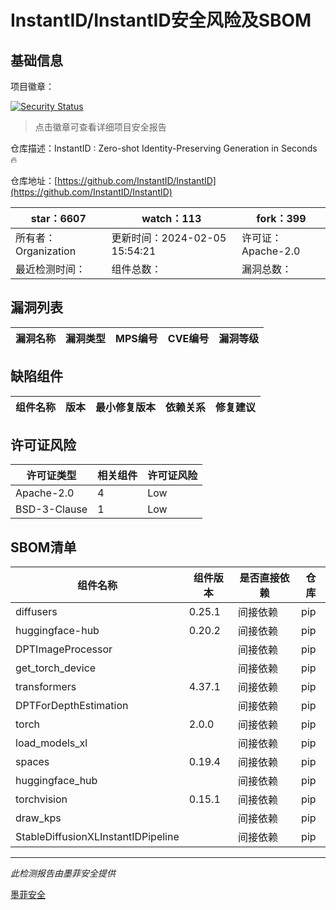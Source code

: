 # InstantID/InstantID安全风险及SBOM

## 基础信息

项目徽章：

[![Security Status](https://www.murphysec.com/platform3/v31/badge/1754582080374747136.svg)](https://www.murphysec.com/console/report/1749881229314859008/1754582080374747136)

> 点击徽章可查看详细项目安全报告

仓库描述：InstantID : Zero-shot Identity-Preserving Generation in Seconds 🔥

仓库地址：[https://github.com/InstantID/InstantID](https://github.com/InstantID/InstantID)

| star：6607 | watch：113 | fork：399 |
| ----------- | -------------- | ------------ |
| 所有者：Organization | 更新时间：2024-02-05 15:54:21 | 许可证：Apache-2.0 |
| 最近检测时间： | 组件总数： | 漏洞总数： |




## 漏洞列表

| 漏洞名称 | 漏洞类型 | MPS编号 | CVE编号 | 漏洞等级 |
| ------- | ------ | ------- | ------ | ----- |





## 缺陷组件

| 组件名称 | 版本 | 最小修复版本 | 依赖关系 | 修复建议 |
| -------- | ---- | ------------ | -------- | -------- |





## 许可证风险

| 许可证类型 | 相关组件 | 许可证风险 |
| ---------- | -------- | ---------- |
|Apache-2.0|4|Low|
|BSD-3-Clause|1|Low|




## SBOM清单

| 组件名称 | 组件版本 | 是否直接依赖 | 仓库 |
| -------- | -------- | ------------ | ---- |
|diffusers|0.25.1|间接依赖|pip|
|huggingface-hub|0.20.2|间接依赖|pip|
|DPTImageProcessor||间接依赖|pip|
|get_torch_device||间接依赖|pip|
|transformers|4.37.1|间接依赖|pip|
|DPTForDepthEstimation||间接依赖|pip|
|torch|2.0.0|间接依赖|pip|
|load_models_xl||间接依赖|pip|
|spaces|0.19.4|间接依赖|pip|
|huggingface_hub||间接依赖|pip|
|torchvision|0.15.1|间接依赖|pip|
|draw_kps||间接依赖|pip|
|StableDiffusionXLInstantIDPipeline||间接依赖|pip|


------

*此检测报告由墨菲安全提供*

[墨菲安全](www.murphysec.com)